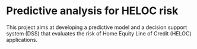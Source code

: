 # Predictive analysis for HELOC risk
This project aims at developing a predictive model and a decision support system (DSS) that evaluates the risk of Home Equity Line of Credit (HELOC) applications.
